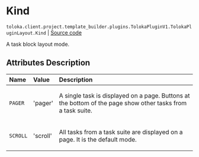 # Kind
`toloka.client.project.template_builder.plugins.TolokaPluginV1.TolokaPluginLayout.Kind` | [Source code](https://github.com/Toloka/toloka-kit/blob/v1.2.3/src/client/project/template_builder/plugins.py#L192)

A task block layout mode.

## Attributes Description

| Name | Value | Description |
| :------| :-----------| :----------| 
`PAGER`|'pager'|<p>A single task is displayed on a page. Buttons at the bottom of the page show other tasks from a task suite.</p>
`SCROLL`|'scroll'|<p>All tasks from a task suite are displayed on a page. It is the default mode.</p>
